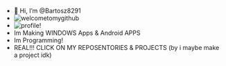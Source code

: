 - 👋 Hi, I’m @Bartosz8291
- ![welcometomygithub](https://readme-typing-svg.herokuapp.com/?size=30&lines=Welcome+To+My+Github)
- ![profile!](https://readme-typing-svg.herokuapp.com/?size=30&lines=Profile!)
- Im Making WINDOWS Apps & Android APPS
- Im Programming!
- REAL!!! CLICK ON MY REPOSENTORIES & PROJECTS (by i maybe make a project idk)

<!---
Bartosz8291/Bartosz8291 is a ✨ special ✨ repository because its `README.md` (this file) appears on your GitHub profile.
You can click the Preview link to take a look at your changes.
--->
